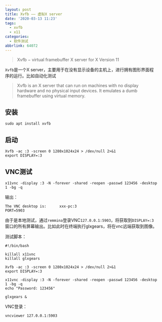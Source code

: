 ```yaml
---
layout: post
title: Xvfb —— 虚拟X server
date: '2020-03-13 11:23'
tags:
  - xvfb
  - x11
categories:
  - 软件测试
abbrlink: 64072
---
```


> Xvfb − virtual framebuffer X server for X Version 11


`Xvfb`是一个X server，主要用于在没有显示设备的主机上，进行拥有图形界面程序的运行。比如自动化测试

> Xvfb is an X server that can run on machines with no display hardware and no physical input devices. It emulates a dumb framebuffer using virtual memory.

<!--more-->

## 安装

``` shell
sudo apt install xvfb
```

## 启动

``` shell
Xvfb -ac :3 -screen 0 1280x1024x24 > /dev/null 2>&1
export DISPLAY=:3
```

## VNC测试


``` shell
x11vnc -display :3 -N -forever -shared -reopen -passwd 123456 -desktop 1 -bg -q
```
输出：
```
The VNC desktop is:      xxx-pc:3
PORT=5903
```

由于是本地测试，通过`remmina`登录VNC`127.0.0.1:5903`，将获取到`DISPLAY=:3`窗口的所有屏幕输出。比如此时在终端执行glxgears，将在vnc远端获取到图像。


测试脚本：

``` shell
#!/bin/bash

killall x11vnc
killall glxgears

Xvfb -ac :3 -screen 0 1280x1024x24 > /dev/null 2>&1
export DISPLAY=:3

x11vnc -display :3 -N -forever -shared -reopen -passwd 123456 -desktop 1 -bg -q
echo "Password: 123456"

glxgears &
```

VNC登录：
``` shell
vncviewer 127.0.0.1:5903
```
